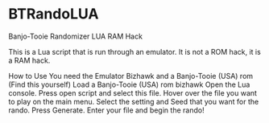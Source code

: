 # BTRandoLUA
Banjo-Tooie Randomizer LUA RAM Hack

This is a Lua script that is run through an emulator. It is not a ROM hack, it is a RAM hack.

How to Use
You need the Emulator Bizhawk and a Banjo-Tooie (USA) rom (Find this yourself)
Load a Banjo-Tooie (USA) rom bizhawk
Open the Lua console.
Press open script and select this file.
Hover over the file you want to play on the main menu.
Select the setting and Seed that you want for the rando. Press Generate.
Enter your file and begin the rando!
